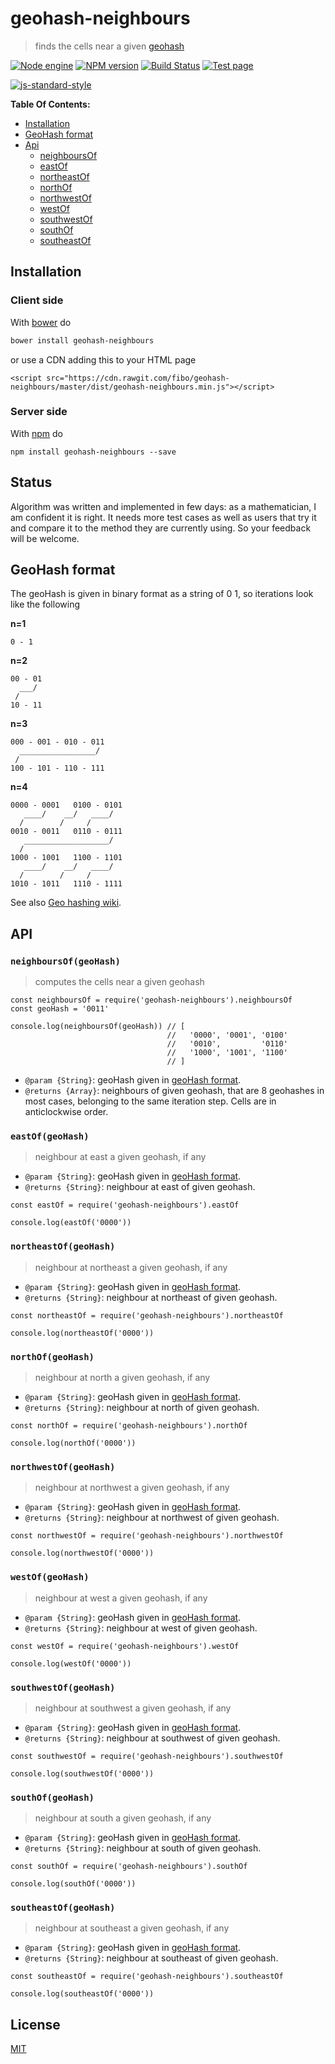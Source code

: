 # geohash-neighbours

> finds the cells near a given [geohash][1]

[![Node engine](https://img.shields.io/node/v/geohash-neighbours.svg)](https://nodejs.org/en/) [![NPM version](https://badge.fury.io/js/geohash-neighbours.svg)](http://badge.fury.io/js/geohash-neighbours) [![Build Status](https://travis-ci.org/fibo/geohash-neighbours.svg?branch=master)](https://travis-ci.org/fibo/geohash-neighbours?branch=master) [![Test page](https://img.shields.io/badge/test-page-blue.svg)](http://g14n.info/geohash-neighbours/test)

[![js-standard-style](https://cdn.rawgit.com/feross/standard/master/badge.svg)](https://github.com/feross/standard)

**Table Of Contents:**

* [Installation](#installation)
* [GeoHash format](#geohash-format)
* [Api](#api)
  - [neighboursOf](#neighboursofgeohash)
  - [eastOf](#eastofgeohash)
  - [northeastOf](#northeastofgeohash)
  - [northOf](#northofgeohash)
  - [northwestOf](#northwestofgeohash)
  - [westOf](#westofgeohash)
  - [southwestOf](#southwestofgeohash)
  - [southOf](#southofgeohash)
  - [southeastOf](#southeastofgeohash)

## Installation

### Client side

With [bower](http://bower.io/) do

```bash
bower install geohash-neighbours
```

or use a CDN adding this to your HTML page

```
<script src="https://cdn.rawgit.com/fibo/geohash-neighbours/master/dist/geohash-neighbours.min.js"></script>
```

### Server side

With [npm](https://www.npmjs.com/) do

```
npm install geohash-neighbours --save
```

## Status

Algorithm was written and implemented in few days: as a mathematician, I am
confident it is right. It needs more test cases as well as users that try it
and compare it to the method they are currently using.
So your feedback will be welcome.

## GeoHash format

The geoHash is given in binary format as a string of 0 1, so iterations look like the following

**n=1**

```
0 - 1
```

**n=2**

```
00 - 01
  ___/
 /
10 - 11
```

**n=3**

```
000 - 001 - 010 - 011
  _________________/
 /
100 - 101 - 110 - 111
```

**n=4**

```
0000 - 0001   0100 - 0101
   ____/    __/   ____/
  /        /     /
0010 - 0011   0110 - 0111
   ___________________/
  /
1000 - 1001   1100 - 1101
   ____/    __/   ____/
  /        /     /
1010 - 1011   1110 - 1111
```

See also [Geo hashing wiki][2].

## API

### `neighboursOf(geoHash)`

> computes the cells near a given geohash

```
const neighboursOf = require('geohash-neighbours').neighboursOf
const geoHash = '0011'

console.log(neighboursOf(geoHash)) // [
                                   //   '0000', '0001', '0100'
                                   //   '0010',         '0110'
                                   //   '1000', '1001', '1100'
                                   // ]
```

* `@param {String}`: geoHash given in [geoHash format](#geohash-format).
* `@returns {Array}`: neighbours of given geohash, that are 8 geohashes in most cases, belonging to the same iteration step. Cells are in anticlockwise order.

### `eastOf(geoHash)`

> neighbour at east a given geohash, if any

* `@param {String}`: geoHash given in [geoHash format](#geohash-format).
* `@returns {String}`: neighbour at east of given geohash.

```
const eastOf = require('geohash-neighbours').eastOf

console.log(eastOf('0000'))
```

### `northeastOf(geoHash)`

> neighbour at northeast a given geohash, if any

* `@param {String}`: geoHash given in [geoHash format](#geohash-format).
* `@returns {String}`: neighbour at northeast of given geohash.

```
const northeastOf = require('geohash-neighbours').northeastOf

console.log(northeastOf('0000'))
```

### `northOf(geoHash)`

> neighbour at north a given geohash, if any

* `@param {String}`: geoHash given in [geoHash format](#geohash-format).
* `@returns {String}`: neighbour at north of given geohash.

```
const northOf = require('geohash-neighbours').northOf

console.log(northOf('0000'))
```

### `northwestOf(geoHash)`

> neighbour at northwest a given geohash, if any

* `@param {String}`: geoHash given in [geoHash format](#geohash-format).
* `@returns {String}`: neighbour at northwest of given geohash.

```
const northwestOf = require('geohash-neighbours').northwestOf

console.log(northwestOf('0000'))
```

### `westOf(geoHash)`

> neighbour at west a given geohash, if any

* `@param {String}`: geoHash given in [geoHash format](#geohash-format).
* `@returns {String}`: neighbour at west of given geohash.

```
const westOf = require('geohash-neighbours').westOf

console.log(westOf('0000'))
```

### `southwestOf(geoHash)`

> neighbour at southwest a given geohash, if any

* `@param {String}`: geoHash given in [geoHash format](#geohash-format).
* `@returns {String}`: neighbour at southwest of given geohash.

```
const southwestOf = require('geohash-neighbours').southwestOf

console.log(southwestOf('0000'))
```

### `southOf(geoHash)`

> neighbour at south a given geohash, if any

* `@param {String}`: geoHash given in [geoHash format](#geohash-format).
* `@returns {String}`: neighbour at south of given geohash.

```
const southOf = require('geohash-neighbours').southOf

console.log(southOf('0000'))
```

### `southeastOf(geoHash)`

> neighbour at southeast a given geohash, if any

* `@param {String}`: geoHash given in [geoHash format](#geohash-format).
* `@returns {String}`: neighbour at southeast of given geohash.

```
const southeastOf = require('geohash-neighbours').southeastOf

console.log(southeastOf('0000'))
```

## License

[MIT](http://g14n.info/mit-license/)

[1]: https://en.wikipedia.org/wiki/Geohash "Geohash"
[2]: http://wiki.xkcd.com/geohashing/Main_Page "Geo hashing wiki"

